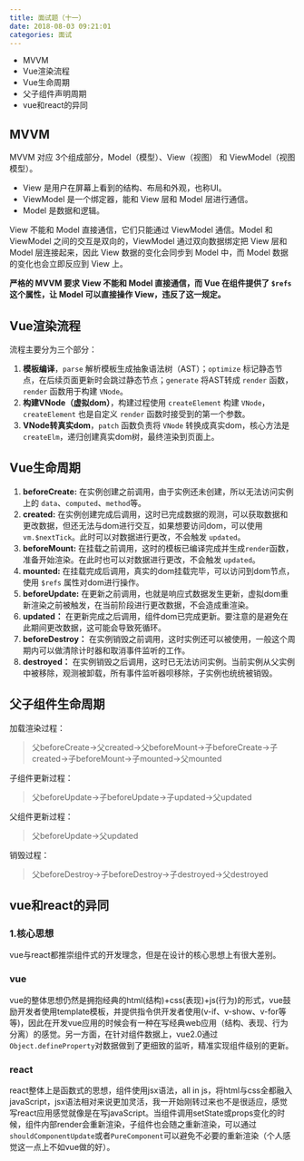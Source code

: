 ```yaml
---
title: 面试题（十一）
date: 2018-08-03 09:21:01
categories: 面试
---
```


* MVVM
* Vue渲染流程
* Vue生命周期
* 父子组件声明周期
* vue和react的异同

## MVVM

MVVM 对应 3个组成部分，Model（模型）、View（视图） 和 ViewModel（视图模型）。

- View 是用户在屏幕上看到的结构、布局和外观，也称UI。
- ViewModel 是一个绑定器，能和 View 层和 Model 层进行通信。
- Model 是数据和逻辑。

View 不能和 Model 直接通信，它们只能通过 ViewModel 通信。Model 和 ViewModel 之间的交互是双向的，ViewModel 通过双向数据绑定把 View 层和 Model 层连接起来，因此 View 数据的变化会同步到 Model 中，而 Model 数据的变化也会立即反应到 View 上。

**严格的 MVVM 要求 View 不能和 Model 直接通信，而 Vue 在组件提供了 `$refs` 这个属性，让 Model 可以直接操作 View，违反了这一规定。**

## Vue渲染流程

流程主要分为三个部分：

1. **模板编译**，`parse` 解析模板生成抽象语法树（AST）；`optimize` 标记静态节点，在后续页面更新时会跳过静态节点；`generate` 将AST转成 `render` 函数，`render` 函数用于构建 `VNode`。
2. **构建VNode（虚拟dom）**，构建过程使用 `createElement` 构建 `VNode`，`createElement` 也是自定义 `render` 函数时接受到的第一个参数。
3. **VNode转真实dom**，`patch` 函数负责将 `VNode` 转换成真实dom，核心方法是`createElm`，递归创建真实dom树，最终渲染到页面上。

## Vue生命周期

1. **beforeCreate:** 在实例创建之前调用，由于实例还未创建，所以无法访问实例上的 `data`、`computed`、`method`等。
2. **created:** 在实例创建完成后调用，这时已完成数据的观测，可以获取数据和更改数据，但还无法与dom进行交互，如果想要访问dom，可以使用 `vm.$nextTick`。此时可以对数据进行更改，不会触发 `updated`。
3. **beforeMount:** 在挂载之前调用，这时的模板已编译完成并生成`render`函数，准备开始渲染。在此时也可以对数据进行更改，不会触发 `updated`。
4. **mounted:** 在挂载完成后调用，真实的dom挂载完毕，可以访问到dom节点，使用 `$refs` 属性对dom进行操作。
5. **beforeUpdate:** 在更新之前调用，也就是响应式数据发生更新，虚拟dom重新渲染之前被触发，在当前阶段进行更改数据，不会造成重渲染。
6. **updated：** 在更新完成之后调用，组件dom已完成更新。要注意的是避免在此期间更改数据，这可能会导致死循环。
7. **beforeDestroy：** 在实例销毁之前调用，这时实例还可以被使用，一般这个周期内可以做清除计时器和取消事件监听的工作。
8. **destroyed：** 在实例销毁之后调用，这时已无法访问实例。当前实例从父实例中被移除，观测被卸载，所有事件监听器呗移除，子实例也统统被销毁。

## 父子组件生命周期

加载渲染过程：

> 父beforeCreate->父created->父beforeMount->子beforeCreate->子created->子beforeMount->子mounted->父mounted

子组件更新过程：

> 父beforeUpdate->子beforeUpdate->子updated->父updated

父组件更新过程：

> 父beforeUpdate->父updated

销毁过程：

> 父beforeDestroy->子beforeDestroy->子destroyed->父destroyed

## vue和react的异同

### 1.核心思想

vue与react都推崇组件式的开发理念，但是在设计的核心思想上有很大差别。

### vue

vue的整体思想仍然是拥抱经典的html(结构)+css(表现)+js(行为)的形式，vue鼓励开发者使用template模板，并提供指令供开发者使用(v-if、v-show、v-for等等)，因此在开发vue应用的时候会有一种在写经典web应用（结构、表现、行为分离）的感觉。另一方面，在针对组件数据上，vue2.0通过`Object.defineProperty`对数据做到了更细致的监听，精准实现组件级别的更新。

### react

react整体上是函数式的思想，组件使用jsx语法，all in js，将html与css全都融入javaScript，jsx语法相对来说更加灵活，我一开始刚转过来也不是很适应，感觉写react应用感觉就像是在写javaScript。当组件调用setState或props变化的时候，组件内部render会重新渲染，子组件也会随之重新渲染，可以通过`shouldComponentUpdate`或者`PureComponent`可以避免不必要的重新渲染（个人感觉这一点上不如vue做的好）。